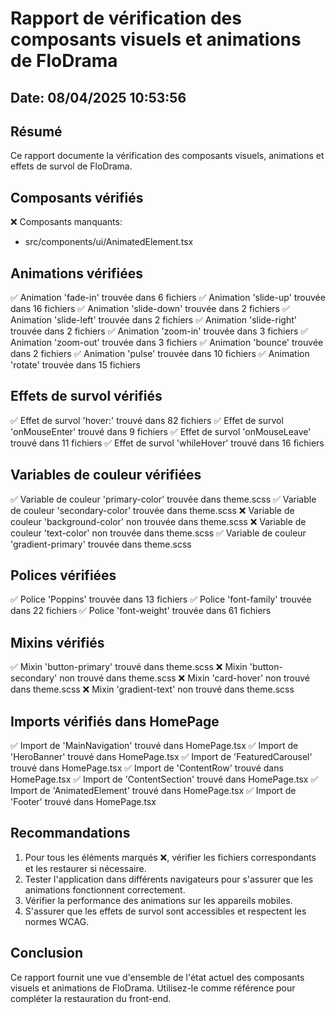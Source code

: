# Rapport de vérification des composants visuels et animations de FloDrama

## Date: 08/04/2025 10:53:56

## Résumé

Ce rapport documente la vérification des composants visuels, animations et effets de survol de FloDrama.

## Composants vérifiés

❌ Composants manquants:
   - src/components/ui/AnimatedElement.tsx

## Animations vérifiées

✅ Animation 'fade-in' trouvée dans        6 fichiers
✅ Animation 'slide-up' trouvée dans       16 fichiers
✅ Animation 'slide-down' trouvée dans        2 fichiers
✅ Animation 'slide-left' trouvée dans        2 fichiers
✅ Animation 'slide-right' trouvée dans        2 fichiers
✅ Animation 'zoom-in' trouvée dans        3 fichiers
✅ Animation 'zoom-out' trouvée dans        3 fichiers
✅ Animation 'bounce' trouvée dans        2 fichiers
✅ Animation 'pulse' trouvée dans       10 fichiers
✅ Animation 'rotate' trouvée dans       15 fichiers

## Effets de survol vérifiés

✅ Effet de survol 'hover:' trouvé dans       82 fichiers
✅ Effet de survol 'onMouseEnter' trouvé dans        9 fichiers
✅ Effet de survol 'onMouseLeave' trouvé dans       11 fichiers
✅ Effet de survol 'whileHover' trouvé dans       16 fichiers

## Variables de couleur vérifiées

✅ Variable de couleur 'primary-color' trouvée dans theme.scss
✅ Variable de couleur 'secondary-color' trouvée dans theme.scss
❌ Variable de couleur 'background-color' non trouvée dans theme.scss
❌ Variable de couleur 'text-color' non trouvée dans theme.scss
✅ Variable de couleur 'gradient-primary' trouvée dans theme.scss

## Polices vérifiées

✅ Police 'Poppins' trouvée dans       13 fichiers
✅ Police 'font-family' trouvée dans       22 fichiers
✅ Police 'font-weight' trouvée dans       61 fichiers

## Mixins vérifiés

✅ Mixin 'button-primary' trouvé dans theme.scss
❌ Mixin 'button-secondary' non trouvé dans theme.scss
❌ Mixin 'card-hover' non trouvé dans theme.scss
❌ Mixin 'gradient-text' non trouvé dans theme.scss

## Imports vérifiés dans HomePage

✅ Import de 'MainNavigation' trouvé dans HomePage.tsx
✅ Import de 'HeroBanner' trouvé dans HomePage.tsx
✅ Import de 'FeaturedCarousel' trouvé dans HomePage.tsx
✅ Import de 'ContentRow' trouvé dans HomePage.tsx
✅ Import de 'ContentSection' trouvé dans HomePage.tsx
✅ Import de 'AnimatedElement' trouvé dans HomePage.tsx
✅ Import de 'Footer' trouvé dans HomePage.tsx

## Recommandations

1. Pour tous les éléments marqués ❌, vérifier les fichiers correspondants et les restaurer si nécessaire.
2. Tester l'application dans différents navigateurs pour s'assurer que les animations fonctionnent correctement.
3. Vérifier la performance des animations sur les appareils mobiles.
4. S'assurer que les effets de survol sont accessibles et respectent les normes WCAG.

## Conclusion

Ce rapport fournit une vue d'ensemble de l'état actuel des composants visuels et animations de FloDrama. Utilisez-le comme référence pour compléter la restauration du front-end.
